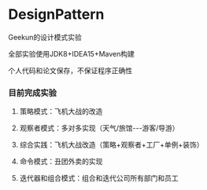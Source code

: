 # DesignPattern

Geekun的设计模式实验

全部实验使用JDK8+IDEA15+Maven构建

个人代码和论文保存，不保证程序正确性

### 目前完成实验

1. 策略模式：飞机大战的改造

2. 观察者模式：多对多实现（天气/旅馆---游客/导游）

3. 综合实践：飞机大战改造（策略+观察者+工厂+单例+装饰）

4. 命令模式：丑团外卖的实现

5. 迭代器和组合模式：组合和迭代公司所有部门和员工